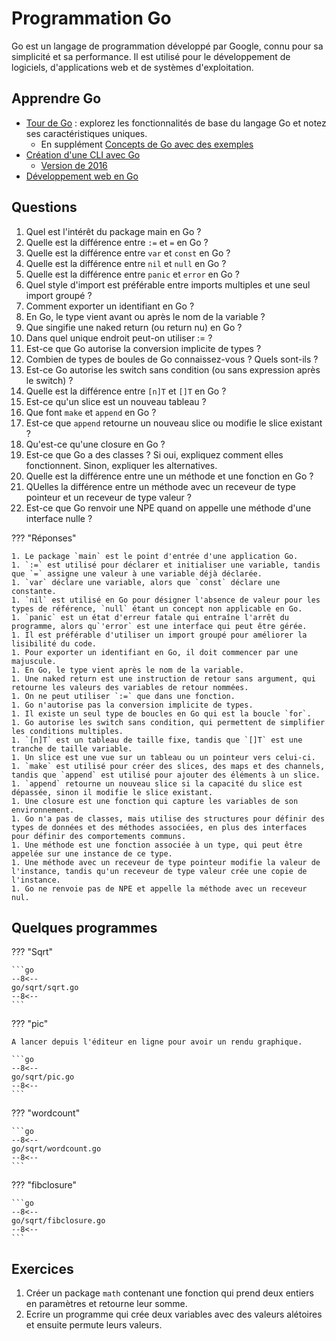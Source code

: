 # Programmation Go

Go est un langage de programmation développé par Google, connu pour sa simplicité et sa performance. Il est utilisé pour le développement de logiciels, d'applications web et de systèmes d'exploitation.

## Apprendre Go

- [Tour de Go](https://go.dev/tour/list) : explorez les fonctionnalités de base du langage Go et notez ses caractéristiques uniques.
    - En supplément [Concepts de Go avec des exemples](https://gobyexample.com/)
- [Création d'une CLI avec Go](https://spf13.com/presentation/building-an-awesome-cli-app-in-go-oscon/)
    - [Version de 2016](https://fr.slideshare.net/slideshow/building-awesome-cli-apps-in-go/62068672)
- [Développement web en Go](https://gowebexamples.com/)

## Questions

1. Quel est l'intérêt du package main en Go ?
1. Quelle est la différence entre `:=` et `=` en Go ?
1. Quelle est la différence entre `var` et `const` en Go ?
1. Quelle est la différence entre `nil` et `null` en Go ?
1. Quelle est la différence entre `panic` et `error` en Go ?
1. Quel style d'import est préférable entre imports multiples et une seul import groupé ?
1. Comment exporter un identifiant en Go ?
1. En Go, le type vient avant ou après le nom de la variable ?
1. Que singifie une naked return (ou return nu) en Go ?
1. Dans quel unique endroit peut-on utiliser := ?
1. Est-ce que Go autorise la conversion implicite de types ?
1. Combien de types de boules de Go connaissez-vous ? Quels sont-ils ?
1. Est-ce Go autorise les switch sans condition (ou sans expression après le switch) ?
1. Quelle est la différence entre `[n]T` et `[]T` en Go ?
1. Est-ce qu'un slice est un nouveau tableau ?
1. Que font `make` et `append` en Go ?
1. Est-ce que `append` retourne un nouveau slice ou modifie le slice existant ?
1. Qu'est-ce qu'une closure en Go ?
1. Est-ce que Go a des classes ? Si oui, expliquez comment elles fonctionnent. Sinon, expliquer les alternatives.
1. Quelle est la différence entre une un méthode et une fonction en Go ?
1. QUelles la différence entre un méthode avec un receveur de type pointeur et un receveur de type valeur ?
1. Est-ce que Go renvoir une NPE quand on appelle une méthode d'une interface nulle ?

??? "Réponses"

    1. Le package `main` est le point d'entrée d'une application Go.
    1. `:=` est utilisé pour déclarer et initialiser une variable, tandis que `=` assigne une valeur à une variable déjà déclarée.
    1. `var` déclare une variable, alors que `const` déclare une constante.
    1. `nil` est utilisé en Go pour désigner l'absence de valeur pour les types de référence, `null` étant un concept non applicable en Go.
    1. `panic` est un état d'erreur fatale qui entraîne l'arrêt du programme, alors qu`'error` est une interface qui peut être gérée.
    1. Il est préférable d'utiliser un import groupé pour améliorer la lisibilité du code.
    1. Pour exporter un identifiant en Go, il doit commencer par une majuscule.
    1. En Go, le type vient après le nom de la variable.
    1. Une naked return est une instruction de retour sans argument, qui retourne les valeurs des variables de retour nommées.
    1. On ne peut utiliser `:=` que dans une fonction.
    1. Go n'autorise pas la conversion implicite de types.
    1. Il existe un seul type de boucles en Go qui est la boucle `for`.
    1. Go autorise les switch sans condition, qui permettent de simplifier les conditions multiples.
    1. `[n]T` est un tableau de taille fixe, tandis que `[]T` est une tranche de taille variable.
    1. Un slice est une vue sur un tableau ou un pointeur vers celui-ci.
    1. `make` est utilisé pour créer des slices, des maps et des channels, tandis que `append` est utilisé pour ajouter des éléments à un slice.
    1. `append` retourne un nouveau slice si la capacité du slice est dépassée, sinon il modifie le slice existant.
    1. Une closure est une fonction qui capture les variables de son environnement.
    1. Go n'a pas de classes, mais utilise des structures pour définir des types de données et des méthodes associées, en plus des interfaces pour définir des comportements communs.
    1. Une méthode est une fonction associée à un type, qui peut être appelée sur une instance de ce type.
    1. Une méthode avec un receveur de type pointeur modifie la valeur de l'instance, tandis qu'un receveur de type valeur crée une copie de l'instance.
    1. Go ne renvoie pas de NPE et appelle la méthode avec un receveur nul.
    
## Quelques programmes

??? "Sqrt"

    ```go
    --8<--
    go/sqrt/sqrt.go
    --8<--
    ```

??? "pic"

    A lancer depuis l'éditeur en ligne pour avoir un rendu graphique.

    ```go
    --8<--
    go/sqrt/pic.go
    --8<--
    ```

??? "wordcount"

    ```go
    --8<--
    go/sqrt/wordcount.go
    --8<--
    ```

??? "fibclosure"

    ```go
    --8<--
    go/sqrt/fibclosure.go
    --8<--
    ```

## Exercices

1. Créer un package `math` contenant une fonction qui prend deux entiers en paramètres et retourne leur somme.
1. Ecrire un programme qui crée deux variables avec des valeurs alétoires et ensuite permute leurs valeurs.
